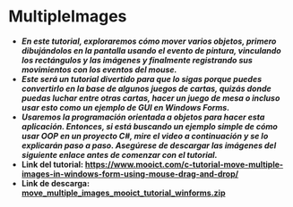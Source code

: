 # MultipleImages

- **_En este tutorial, exploraremos cómo mover varios objetos, primero dibujándolos en la pantalla usando el evento de pintura, vinculando los rectángulos y las imágenes y finalmente registrando sus movimientos con los eventos del mouse._**
- **_Este será un tutorial divertido para que lo sigas porque puedes convertirlo en la base de algunos juegos de cartas, quizás donde puedas luchar entre otras cartas, hacer un juego de mesa o incluso usar esto como un ejemplo de GUI en Windows Forms._**
- **_Usaremos la programación orientada a objetos para hacer esta aplicación. Entonces, si está buscando un ejemplo simple de cómo usar OOP en un proyecto C#, mire el video a continuación y se lo explicarán paso a paso. Asegúrese de descargar las imágenes del siguiente enlace antes de comenzar con el tutorial._**
- **Link del tutorial: https://www.mooict.com/c-tutorial-move-multiple-images-in-windows-form-using-mouse-drag-and-drop/**
- **Link de descarga: [move_multiple_images_mooict_tutorial_winforms.zip](https://github.com/MARSFOREVER472/MultipleImages/files/12175559/move_multiple_images_mooict_tutorial_winforms.zip)**
